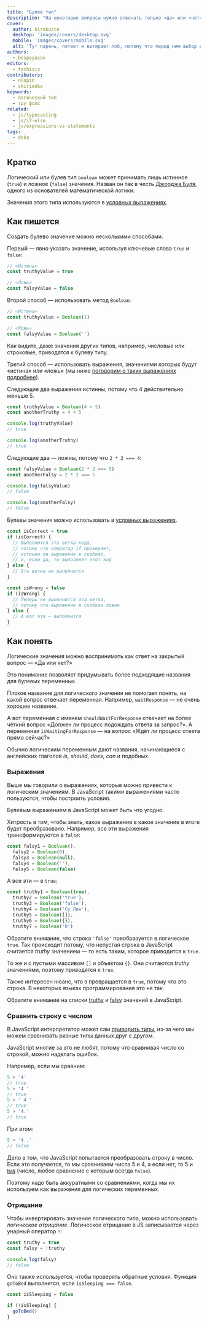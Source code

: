 ```yaml
---
title: "Булев тип"
description: "На некоторые вопросы нужно отвечать только «да» или «нет». Булев тип как раз про это."
cover:
  author: kirakusto
  desktop: 'images/covers/desktop.svg'
  mobile: 'images/covers/mobile.svg'
  alt: 'Тут парень, потеет и вытирает лоб, потому что перед ним выбор из двух кнопок: true и false — и он не знает, что нажать'
authors:
  - bespoyasov
editors:
  - tachisis
contributors:
  - nlopin
  - skirienko
keywords:
  - логический тип
  - тру фолс
related:
  - js/typecasting
  - js/if-else
  - js/expressions-vs-statements
tags:
  - doka
---
```


## Кратко

Логический или булев тип `boolean` может принимать лишь истинное (`true`) и ложное (`false`) значения. Назван он так в честь [Джорджа Буля](https://ru.wikipedia.org/wiki/Буль,_Джордж), одного из основателей математической логики.

Значения этого типа используются в [условных выражениях](/js/if-else/).

## Как пишется

Создать булево значение можно несколькими способами.

Первый — явно указать значение, используя ключевые слова `true` и `false`:

```js
// «Истина»
const truthyValue = true

// «Ложь»
const falsyValue = false
```

Второй способ — использовать метод `Boolean`:

```js
// «Истина»
const truthyValue = Boolean(1)

// «Ложь»
const falsyValue = Boolean('')
```

Как видите, даже значения других типов, например, числовые или строковые, приводятся к булеву типу.

Третий способ — использовать выражения, значениями которых будут «истина» или «ложь» (мы ниже [поговорим о таких выражениях подробнее](#vyrazheniya)).

Следующие два выражения истинны, потому что 4 действительно меньше 5.

```js
const truthyValue = Boolean(4 < 5)
const anotherTruthy = 4 < 5

console.log(truthyValue)
// true

console.log(anotherTruthy)
// true
```

Следующие два — ложны, потому что `2 * 2 === 4`:

```js
const falsyValue = Boolean(2 * 2 === 5)
const anotherFalsy = 2 * 2 === 5

console.log(falsyValue)
// false

console.log(anotherFalsy)
// false
```

Булевы значения можно использовать в [условных выражениях](/js/if-else/).

```js
const isCorrect = true
if (isCorrect) {
  // Выполнится эта ветка кода,
  // потому что оператор if проверяет,
  // истинно ли выражение в скобках,
  // и, если да, то выполняет этот код
} else {
  // Эта ветка не выполнится
}

const isWrong = false
if (isWrong) {
  // Теперь не выполнится эта ветка,
  // потому что выражение в скобках ложно
} else {
  // А вот эта — выполнится
}
```

## Как понять

Логические значения можно воспринимать как ответ на закрытый вопрос — «Да или нет?»

Это понимание позволяет придумывать более подходящие названия для булевых переменных.

Плохое название для логического значения не помогает понять, на какой вопрос отвечает переменная. Например, `waitResponse` — не очень хорошее название.

А вот переменная с именем `shouldWaitForResponse` отвечает на более чёткий вопрос «Должен ли процесс подождать ответа за запрос?». А переменная `isWaitingForResponse` — на вопрос «Ждёт ли процесс ответа прямо сейчас?»

Обычно логическим переменным дают названия, начинающиеся с английских глаголов _is_, _should_, _does_, _can_ и подобных.

### Выражения

Выше мы говорили о выражениях, которые можно привести к логическим значениям. В JavaScript такими выражениями часто пользуются, чтобы построить условия.

Булевым выражением в JavaScript может быть что угодно.

Хитрость в том, чтобы знать, какое выражение в какое значение в итоге будет преобразовано. Например, все эти выражения трансформируются в `false`:

```js
const falsy1 = Boolean(),
  falsy2 = Boolean(0),
  falsy3 = Boolean(null),
  falsy4 = Boolean(''),
  falsy5 = Boolean(false)
```

А все эти — в `true`:

```js
const truthy1 = Boolean(true),
  truthy2 = Boolean('true'),
  truthy3 = Boolean('false'),
  truthy4 = Boolean('Су Лин'),
  truthy5 = Boolean([]),
  truthy6 = Boolean({}),
  truthy7 = Boolean('0')
```

Обратите внимание, что строка `'false'` преобразуется в логическое `true`. Так происходит потому, что непустая строка в JavaScript считается _truthy_ значением — то есть таким, которое приводится к `true`.

То же и с пустыми массивом `[]` и объектом `{}`. Они считаются _truthy_ значениями, поэтому приводятся к `true`.

Также интересен нюанс, что `0` превращается в `true`, потому что это строка. В некоторых языках программирования это не так.

Обратите внимание на списки [truthy](https://developer.mozilla.org/ru/docs/Словарь/Truthy) и [falsy](https://developer.mozilla.org/ru/docs/Словарь/Falsy) значений в JavaScript.

### Сравнить строку с числом

В JavaScript интерпретатор может сам [приводить типы](/js/typecasting/), из-за чего мы можем сравнивать разные типы данных друг с другом.

JavaScript многие за это не любят, потому что сравнивая число со строкой, можно наделать ошибок.

Например, если мы сравним:

```js
5 > '4'
// true
5 > '4 '
// true
5 > ' 4 '
// true
5 > '4.'
// true
```

При этом:

```js
5 > '4 .'
// false
```

Дело в том, что JavaScript попытается преобразовать строку в число. Если это получается, то мы сравниваем числа 5 и 4, а если нет, то 5 и [`NaN`](/js/number/#specialnye-znacheniya) (число, любое сравнение с которым всегда `false`).

Поэтому надо быть аккуратными со сравнениями, когда мы их используем как выражения для логических переменных.

### Отрицание

Чтобы инвертировать значение логического типа, можно использовать _логическое отрицание_. Логическое отрицание в JS записывается через унарный оператор `!`:

```js
const truthy = true
const falsy = !truthy

console.log(falsy)
// false
```

Оно также используется, чтобы проверять обратные условия. Функция `goToBed` выполнится, если `isSleeping === false`.

```js
const isSleeping = false

if (!isSleeping) {
  goToBed()
}
```
